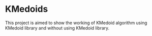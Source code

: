 # KMedoids
This project is aimed to show the working of KMedoid algorithm using KMedoid library and without using KMedoid library.
